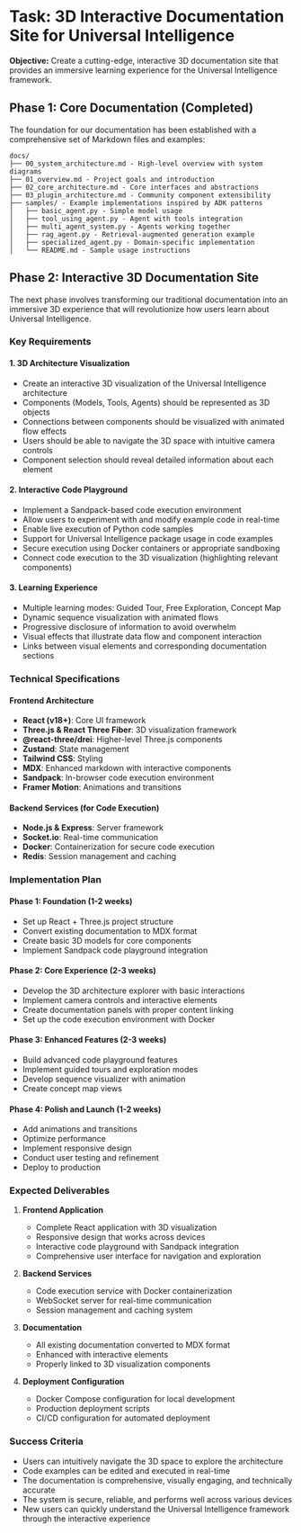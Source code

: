 # Task: 3D Interactive Documentation Site for Universal Intelligence

**Objective:** Create a cutting-edge, interactive 3D documentation site that provides an immersive learning experience for the Universal Intelligence framework.

## Phase 1: Core Documentation (Completed)

The foundation for our documentation has been established with a comprehensive set of Markdown files and examples:

```
docs/
├── 00_system_architecture.md - High-level overview with system diagrams
├── 01_overview.md - Project goals and introduction
├── 02_core_architecture.md - Core interfaces and abstractions
├── 03_plugin_architecture.md - Community component extensibility
├── samples/ - Example implementations inspired by ADK patterns
│   ├── basic_agent.py - Simple model usage
│   ├── tool_using_agent.py - Agent with tools integration
│   ├── multi_agent_system.py - Agents working together
│   ├── rag_agent.py - Retrieval-augmented generation example
│   ├── specialized_agent.py - Domain-specific implementation
│   └── README.md - Sample usage instructions
```

## Phase 2: Interactive 3D Documentation Site

The next phase involves transforming our traditional documentation into an immersive 3D experience that will revolutionize how users learn about Universal Intelligence.

### Key Requirements

#### 1. 3D Architecture Visualization
- Create an interactive 3D visualization of the Universal Intelligence architecture
- Components (Models, Tools, Agents) should be represented as 3D objects
- Connections between components should be visualized with animated flow effects
- Users should be able to navigate the 3D space with intuitive camera controls
- Component selection should reveal detailed information about each element

#### 2. Interactive Code Playground
- Implement a Sandpack-based code execution environment
- Allow users to experiment with and modify example code in real-time
- Enable live execution of Python code samples
- Support for Universal Intelligence package usage in code examples
- Secure execution using Docker containers or appropriate sandboxing
- Connect code execution to the 3D visualization (highlighting relevant components)

#### 3. Learning Experience
- Multiple learning modes: Guided Tour, Free Exploration, Concept Map
- Dynamic sequence visualization with animated flows
- Progressive disclosure of information to avoid overwhelm
- Visual effects that illustrate data flow and component interaction
- Links between visual elements and corresponding documentation sections

### Technical Specifications

#### Frontend Architecture
- **React (v18+)**: Core UI framework
- **Three.js & React Three Fiber**: 3D visualization framework
- **@react-three/drei**: Higher-level Three.js components
- **Zustand**: State management
- **Tailwind CSS**: Styling
- **MDX**: Enhanced markdown with interactive components
- **Sandpack**: In-browser code execution environment
- **Framer Motion**: Animations and transitions

#### Backend Services (for Code Execution)
- **Node.js & Express**: Server framework
- **Socket.io**: Real-time communication
- **Docker**: Containerization for secure code execution
- **Redis**: Session management and caching

### Implementation Plan

#### Phase 1: Foundation (1-2 weeks)
- Set up React + Three.js project structure
- Convert existing documentation to MDX format
- Create basic 3D models for core components
- Implement Sandpack code playground integration

#### Phase 2: Core Experience (2-3 weeks)
- Develop the 3D architecture explorer with basic interactions
- Implement camera controls and interactive elements
- Create documentation panels with proper content linking
- Set up the code execution environment with Docker

#### Phase 3: Enhanced Features (2-3 weeks)
- Build advanced code playground features
- Implement guided tours and exploration modes
- Develop sequence visualizer with animation
- Create concept map views

#### Phase 4: Polish and Launch (1-2 weeks)
- Add animations and transitions
- Optimize performance
- Implement responsive design
- Conduct user testing and refinement
- Deploy to production

### Expected Deliverables

1. **Frontend Application**
   - Complete React application with 3D visualization
   - Responsive design that works across devices
   - Interactive code playground with Sandpack integration
   - Comprehensive user interface for navigation and exploration

2. **Backend Services**
   - Code execution service with Docker containerization
   - WebSocket server for real-time communication
   - Session management and caching system

3. **Documentation**
   - All existing documentation converted to MDX format
   - Enhanced with interactive elements
   - Properly linked to 3D visualization components

4. **Deployment Configuration**
   - Docker Compose configuration for local development
   - Production deployment scripts
   - CI/CD configuration for automated deployment

### Success Criteria

- Users can intuitively navigate the 3D space to explore the architecture
- Code examples can be edited and executed in real-time
- The documentation is comprehensive, visually engaging, and technically accurate
- The system is secure, reliable, and performs well across various devices
- New users can quickly understand the Universal Intelligence framework through the interactive experience
